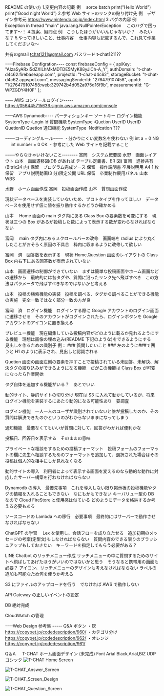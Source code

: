 README の使い方 1.変更内容の記載
例　 sorce batch
print("Hello World") print("Good night World") 2.参考 Web サイトのリンクの貼り付け先
例　デザイン参考元 https://www.nintendo.co.jp/index.html 3.バグの内容
例　 Exception in thread "main" java.lang.NullPointerException 　このバグで困ってます～！ 4.提案、疑問点
例　こうしたほうがいいんじゃないか？　みたいな？ 5.やってほしいこと、仕事内容
　仕事内容も記載するんで、これ見て作業してくださいな～

共有のgmail  tchat1211@gmail.com
パスワード   t-chat1211??

----Firebase Configration----
const firebaseConfig = {
apiKey: "AIzaSyARxI5dZXILhMkMDTDE5MyK88yJlCh-A_Y",
authDomain: "t-chat-d4c62.firebaseapp.com",
projectId: "t-chat-d4c62",
storageBucket: "t-chat-d4c62.appspot.com",
messagingSenderId: "276479107458",
appId: "1:276479107458:web:329742b4d052a975d16f9b",
measurementId: "G-WPZGDY4H0F"
};

---- AWS コンソールログイン-----
https://056445715636.signin.aws.amazon.com/console

----AWS Dynamodb----
パーティションキー ソートキー
ログイン機能 SystemType :Login Id
質問機能 SystemType :Quetion UserID UserID QuetionID Quetion
通知機能 SystemType :Notification ???

-----コーディングルール-----
・分かりにくい変数名を使わない
例 int a = 0 NG 　 int number = 0 OK
・参考にした Web サイトを記載すること

-----やらなきゃいけないこと--------
富岡　システム概要図
水野　画面レイアウト
山本　画面遷移図(DB があれば テーブル定義書、ER 図)
富岡　進捗共有(Bitrix24 内)
保留　プログラム完成ソース
保留　操作説明書 卒展説明用 A4 1 枚
保留　アプリ説明動画(3 分)限定公開 URL
保留　卒業制作展用パネル
山本　 WBS

水野　ホーム画面作成
富岡　投稿画面作成
山本　質問画面作成

現状データベースを実装していないため、プロトタイプを作ってほしい　データベースを使用せず仮に値を振り動作するかどうか確かめる

山本　 Home 画面の main タグ内にある Class Box の要素数を可変にする　現状は三つの Box があるが投稿した数によって表示する数が変わらなければならない

富岡　 main タグ内にあるスクロールバーの改修　画面端を radius により丸くしたことがおそらく原因の不具合　枠内に収まるように改修して欲しい

富岡　済　回答数を表示する　現状 Home,Question 画面のレイアウトの Class Box 内右下にある回答数が表示されていない

山本　画面遷移の制御ができていない　まずは簡単な投稿画面やホーム画面などの遷移から　最終的には各タグや、質問に沿ったリンク先へ飛ばすべき　この方法はパラメータで飛ばすべきなのではないかと考える

山本　投稿の検索機能の実装　投稿を調べる、タグから調べることができる機能の実施　完全一致ではなく部分一致の方が良

富岡　済　ログイン機能　ログインする際に Google アカウントのログイン画面に遷移させる　そのアカウントがログインされたら、ログインボタンを Google アカウントのアイコンに置き換える

プレビュー機能　現在編集している投稿内容がどのように載るか見れるようにする機能　理想は画像の埋め込み(README 下記のような)をできるようにする　見出しを作るための識別子 例： ### 質問したいこと ### 左のように###で囲うと H1 のように表示され、見出しと認識される

Quetion 画面の画面左側の要素を押すことで投稿されている未回答、未解決、解決タグの絞り込みができるようになる機能　だがこの機能は Class Box が可変になったら作業開始

タグ自体を追加する機能がいる？　あとでいい

動的サイト、静的サイトの切り分け 現在は S3 に入れて動かしているが、将来ログイン機能を実装するにあたり動的になる可能性あり　要調査

ログイン機能　一人一人のユーザが識別されていないと誰が投稿したのか、その質問は解決できたのかというのがわからないままになってしまう

通知機能　最悪なくてもいいが質問に対して、回答がわかれば便利かな

投稿日、回答日を表示する　そのままの意味

プライベートな相談をするための投稿フォーマット　投稿フォームのフォーマットの欄に先生へ相談するためのフォーマットを追加して、選択された場合はその投稿は個人的な相手にしか見れなくなる

動的サイトの導入　利用者によって表示する画面を変えるのなら動的な動作に対応したサーバー構築を行わなければならない

Dynamodb の導入　最優先事項　これを導入しない限り掲示板の投稿機能やタグの情報を入れることもできない　なにもかもできない
キーバリュー型の DB なので Cloud FireStore と使用感は似ている
どのようにデータを格納するか考える必要もある

ソースコードの Lambda への移行　必要事項　最終的にはサーバーで動作させなければならない

ChatGPT の学習　 Lex を使用し、会話フローを成り立たせる　追加初期のメッセージの考案(定型文)もしなければならない　質問内容のできる限りのブラッシュアップもしておきたい　キーワードを指定してもらう必要がある？

LINE Chatbot のリッチメニュー作成
リッチメニューの中に質問するためのサイトへ飛ばしてあげたほうがいいのではないかと思う　そうなると携帯用の画面も必要？
アイコン、リッチメニューのデザインも考えなければならない
ラベルの追加も可能なため何を使うか考える

S3 にファイルのアップロードを行う　でなければ AWS で動作しない

API Gateway の正しいイベントの設定

DB 絶対完成

CloudWatch の管理

----Web Design 参考集 -----
Q&A ボタン
・灰
https://copypet.jp/codedescription/960/
・カテゴリ分け
https://copypet.jp/codedescription/962/
・オレンジ
https://copypet.jp/codedescription/961/

Q＆A 　 T-CHAT ホーム画面デザイン (未完成)
Font Arial Black,Arial,BIZ UDP ゴシック
![T-CHAT Home Screen](https://github.com/MizunoRoid/T-CHAT/assets/118154286/c366e71d-9630-4b03-8ad5-565c71652edd)

![T-CHAT_Answer_Screen](https://github.com/MizunoRoid/T-CHAT/assets/118154286/6b5414a9-c795-4113-bbf0-d3bebee0813b)

![T-CHAT_Screen_Design](https://github.com/MizunoRoid/T-CHAT/assets/118154286/1c009915-5a46-4bb9-a130-b4b56d051e36)

![T-CHAT_Question_Screen](https://github.com/MizunoRoid/T-CHAT/assets/118154286/2a80f00d-9e46-40eb-accf-da0a337f21dc)
